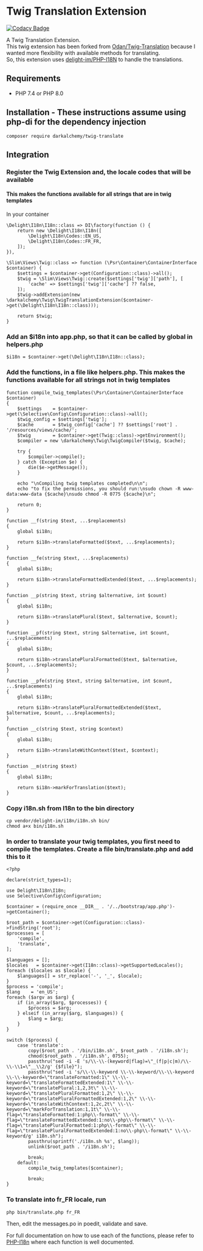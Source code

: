 # Twig Translation Extension

[![Codacy Badge](https://app.codacy.com/project/badge/Grade/f569d437c5354b21b1a094a81552277a)](https://www.codacy.com/gh/darkalchemy/Twig-Translate/dashboard?utm_source=github.com&amp;utm_medium=referral&amp;utm_content=darkalchemy/Twig-Translate&amp;utm_campaign=Badge_Grade)

A Twig Translation Extension.\
This twig extension has been forked from [Odan/Twig-Translation](https://github.com/odan/twig-translation) because I wanted more flexibility with available methods for translating.\
So, this extension uses [delight-im/PHP-I18N](https://github.com/delight-im/PHP-I18N) to handle the translations.

## Requirements

*   PHP 7.4 or PHP 8.0

## Installation - These instructions assume using php-di for the dependency injection

    composer require darkalchemy/twig-translate

## Integration

### Register the Twig Extension and, the locale codes that will be available

#### This makes the functions available for all strings that are in twig templates

In your container

    \Delight\I18n\I18n::class => DI\factory(function () {
        return new \Delight\I18n\I18n([
            \Delight\I18n\Codes::EN_US,
            \Delight\I18n\Codes::FR_FR,
        ]);
    }),

    \Slim\Views\Twig::class => function (\Psr\Container\ContainerInterface $container) {
        $settings = $container->get(Configuration::class)->all();
        $twig = \Slim\Views\Twig::create($settings['twig']['path'], [
            'cache' => $settings['twig']['cache'] ?? false,
        ]);
        $twig->addExtension(new \darkalchemy\Twig\TwigTranslationExtension($container->get(\Delight\I18n\I18n::class)));

        return $twig;
    }

### Add an $i18n into app.php, so that it can be called by global in helpers.php

    $i18n = $container->get(\Delight\I18n\I18n::class);

### Add the functions, in a file like helpers.php. This makes the functions available for all strings not in twig templates

    function compile_twig_templates(\Psr\Container\ContainerInterface $container)
    {
        $settings    = $container->get(\Selective\Config\Configuration::class)->all();
        $twig_config = $settings['twig'];
        $cache       = $twig_config['cache'] ?? $settings['root'] . '/resources/views/cache/';
        $twig        = $container->get(Twig::class)->getEnvironment();
        $compiler = new \darkalchemy\Twig\TwigCompiler($twig, $cache);

        try {
            $compiler->compile();
        } catch (Exception $e) {
            die($e->getMessage());
        }

        echo "\nCompiling twig templates completed\n\n";
        echo "to fix the permissions, you should run:\nsudo chown -R www-data:www-data {$cache}\nsudo chmod -R 0775 {$cache}\n";

        return 0;
    }

    function __f(string $text, ...$replacements)
    {
        global $i18n;

        return $i18n->translateFormatted($text, ...$replacements);
    }

    function __fe(string $text, ...$replacements)
    {
        global $i18n;

        return $i18n->translateFormattedExtended($text, ...$replacements);
    }

    function __p(string $text, string $alternative, int $count)
    {
        global $i18n;

        return $i18n->translatePlural($text, $alternative, $count);
    }

    function __pf(string $text, string $alternative, int $count, ...$replacements)
    {
        global $i18n;

        return $i18n->translatePluralFormatted($text, $alternative, $count, ...$replacements);
    }

    function __pfe(string $text, string $alternative, int $count, ...$replacements)
    {
        global $i18n;

        return $i18n->translatePluralFormattedExtended($text, $alternative, $count, ...$replacements);
    }

    function __c(string $text, string $context)
    {
        global $i18n;

        return $i18n->translateWithContext($text, $context);
    }

    function __m(string $text)
    {
        global $i18n;

        return $i18n->markForTranslation($text);
    }

### Copy i18n.sh from I18n to the bin directory

    cp vendor/delight-im/i18n/i18n.sh bin/
    chmod a+x bin/i18n.sh

### In order to translate your twig templates, you first need to compile the templates. Create a file bin/translate.php and add this to it

    <?php

    declare(strict_types=1);

    use Delight\I18n\I18n;
    use Selective\Config\Configuration;

    $container = (require_once __DIR__ . '/../bootstrap/app.php')->getContainer();

    $root_path = $container->get(Configuration::class)->findString('root');
    $processes = [
        'compile',
        'translate',
    ];

    $languages = [];
    $locales   = $container->get(I18n::class)->getSupportedLocales();
    foreach ($locales as $locale) {
        $languages[] = str_replace('-', '_', $locale);
    }
    $process = 'compile';
    $lang    = 'en_US';
    foreach ($argv as $arg) {
        if (in_array($arg, $processes)) {
            $process = $arg;
        } elseif (in_array($arg, $languages)) {
            $lang = $arg;
        }
    }

    switch ($process) {
        case 'translate':
            copy($root_path . '/bin/i18n.sh', $root_path . '/i18n.sh');
            chmod($root_path . '/i18n.sh', 0755);
            passthru("sed -i -E 's/\\-\\-(keyword|flag)=\"_(f|p|c|m)/\\-\\-\\1=\"__\\2/g' {$file}");
            passthru("sed -i 's/\\-\\-keyword \\-\\-keyword/\\-\\-keyword \\-\\-keyword=\"translateFormatted:1\" \\-\\-keyword=\"translateFormattedExtended:1\" \\-\\-keyword=\"translatePlural:1,2,3t\" \\-\\-keyword=\"translatePluralFormatted:1,2\" \\-\\-keyword=\"translatePluralFormattedExtended:1,2\" \\-\\-keyword=\"translateWithContext:1,2c,2t\" \\-\\-keyword=\"markForTranslation:1,1t\" \\-\\-flag=\"translateFormatted:1:php\\-format\" \\-\\-flag=\"translateFormattedExtended:1:no\\-php\\-format\" \\-\\-flag=\"translatePluralFormatted:1:php\\-format\" \\-\\-flag=\"translatePluralFormattedExtended:1:no\\-php\\-format\" \\-\\-keyword/g' i18n.sh");
            passthru(sprintf('./i18n.sh %s', $lang));
            unlink($root_path . '/i18n.sh');

            break;
        default:
            compile_twig_templates($container);

            break;
    }

### To translate into fr\_FR locale, run

    php bin/translate.php fr_FR

Then, edit the messages.po in poedit, validate and save.

For full documentation on how to use each of the functions, please refer to [PHP-I18n](https://github.com/delight-im/PHP-I18N) where each function is well documented.
